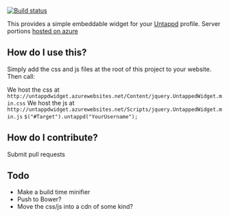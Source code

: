 [![Build status](https://ci.appveyor.com/api/projects/status/3pocqbscj75t4nif/branch/master?svg=true)](https://ci.appveyor.com/project/tparnell8/untappedwidget/branch/master)

This provides a simple embeddable widget for your [Untappd](https://untappd.com) profile. Server portions [hosted on azure](http://untappdwidget.azurewebsites.net/)

## How do I use this?

Simply add the css and js files at the root of this project to your website. Then call:

We host the css at `http://untappdwidget.azurewebsites.net/Content/jquery.UntappedWidget.min.css`
We host the js at `http://untappdwidget.azurewebsites.net/Scripts/jquery.UntappedWidget.min.js`
`$("#Target").untappd("YourUsername");`

## How do I contribute?

Submit pull requests

## Todo

* Make a build time minifier
* Push to Bower?
* Move the css/js into a cdn of some kind?
